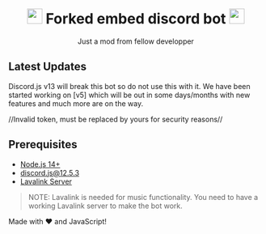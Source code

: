 <h1 align="center"><img src="./assets/logo.gif" width="30px"> Forked embed discord bot <img src="./assets/logo.gif" width="30px"></h1>
<p align="center">Just a mod from fellow developper</p>

## Latest Updates

Discord.js v13 will break this bot so do not use this with it. We have been started working on [v5] which will be out in some days/months with new features and much more are on the way.

//Invalid token, must be replaced by yours for security reasons//

## Prerequisites

- [Node.js 14+](https://nodejs.org/en/download/)
- [discord.js@12.5.3](https://www.npmjs.com/package/discord.js/v/12.5.3)
- [Lavalink Server](-)

> NOTE: Lavalink is needed for music functionality. You need to have a working Lavalink server to make the bot work.

Made with :heart: and JavaScript!

